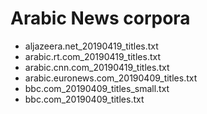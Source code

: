 # Arabic News corpora 

* aljazeera.net_20190419_titles.txt        
* arabic.rt.com_20190419_titles.txt  
* arabic.cnn.com_20190419_titles.txt
* arabic.euronews.com_20190409_titles.txt  
* bbc.com_20190409_titles_small.txt
* bbc.com_20190409_titles.txt  


# 
